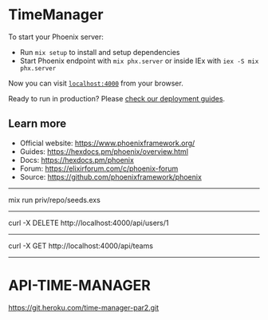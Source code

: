 # TimeManager

To start your Phoenix server:

  * Run `mix setup` to install and setup dependencies
  * Start Phoenix endpoint with `mix phx.server` or inside IEx with `iex -S mix phx.server`

Now you can visit [`localhost:4000`](http://localhost:4000) from your browser.

Ready to run in production? Please [check our deployment guides](https://hexdocs.pm/phoenix/deployment.html).

## Learn more

  * Official website: https://www.phoenixframework.org/
  * Guides: https://hexdocs.pm/phoenix/overview.html
  * Docs: https://hexdocs.pm/phoenix
  * Forum: https://elixirforum.com/c/phoenix-forum
  * Source: https://github.com/phoenixframework/phoenix

--------------------

mix run priv/repo/seeds.exs

------------------------

curl -X DELETE http://localhost:4000/api/users/1

------------------------

curl -X GET http://localhost:4000/api/teams

----------------------------
# API-TIME-MANAGER

 https://git.heroku.com/time-manager-par2.git
